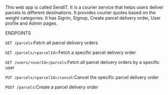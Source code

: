 ﻿This web app is called SendIT. 
It is a courier service that helps users deliver parcels to different destinations. 
It provides courier quotes based on the weight categories.
It has Signin, Signup, Create parcel delivery order, User profile and Admin pages.

ENDPOINTS						

`GET /parcels`:Fetch all parcel delivery orders

`GET /parcels/<parcelId>`:Fetch a specific parcel delivery order

`GET /users/<userId>/parcels`:Fetch all parcel delivery orders by a specific user

`PUT /parcels/<parcelId>/cancel`:Cancel the specific parcel delivery order

`POST /parcels`:Create a parcel delivery order
